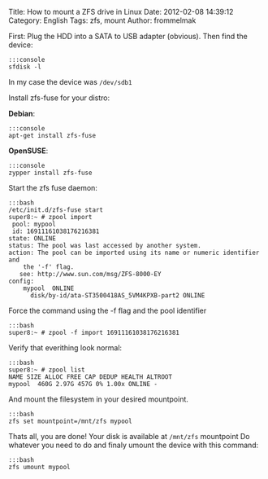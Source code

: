 Title: How to mount a ZFS drive in Linux
Date: 2012-02-08 14:39:12
Category: English
Tags: zfs, mount
Author: frommelmak

First: Plug the HDD into a SATA to USB adapter (obvious).
Then find the device:

    :::console
    sfdisk -l

In my case the device was `/dev/sdb1`

Install zfs-fuse for your distro:

**Debian**:

    :::console
    apt-get install zfs-fuse

**OpenSUSE**:

    :::console
    zypper install zfs-fuse

Start the zfs fuse daemon:

    :::bash
    /etc/init.d/zfs-fuse start
    super8:~ # zpool import
     pool: mypool
     id: 16911161038176216381
    state: ONLINE
    status: The pool was last accessed by another system.
    action: The pool can be imported using its name or numeric identifier and
        the '-f' flag.
       see: http://www.sun.com/msg/ZFS-8000-EY
    config:
        mypool  ONLINE
          disk/by-id/ata-ST3500418AS_5VM4KPXB-part2 ONLINE

Force the command using the -f flag and the pool identifier

    :::bash
    super8:~ # zpool -f import 16911161038176216381

Verify that everithing look normal:

    :::bash
    super8:~ # zpool list
    NAME SIZE ALLOC FREE CAP DEDUP HEALTH ALTROOT
    mypool  460G 2.97G 457G 0% 1.00x ONLINE -
 
And mount the filesystem in your desired mountpoint.

    :::bash
    zfs set mountpoint=/mnt/zfs mypool

Thats all, you are done! Your disk is available at `/mnt/zfs` mountpoint
Do whatever you need to do and finaly umount the device with this command:

    :::bash
    zfs umount mypool

